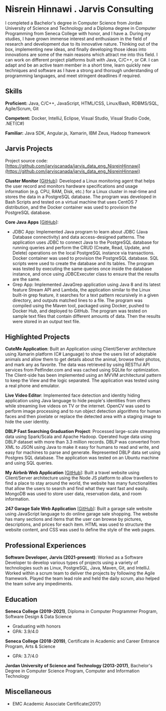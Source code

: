 # Nisrein Hinnawi . Jarvis Consulting

I completed a Bachelor's degree in Computer Science from Jordan University of Science and Technology and a Diploma degree in Computer Programming from Seneca College with honor, and I have a. During my studies, I have grown immense interest and enthusiasm in the field of research and development due to its innovative nature. Thinking out of the box, implementing new ideas, and finally developing those ideas into innovations are some of the main reasons which attract me into this field. I can work on different project platforms built with Java, C/C++, or C#. I can adapt and be an active team member in a short time, learn quickly new techniques and software as I have a strong and thorough understanding of programming languages, and meet stringent deadlines if required.

## Skills

**Proficient:** Java, C/C++, JavaScript, HTML/CSS, Linux/Bash, RDBMS/SQL, Agile/Scrum, Git

**Competent:** Docker, IntelliJ, Eclipse, Visual  Studio, Visual Studio Code, .NET(C#)

**Familiar:** Java SDK, Angular.js, Xamarin, IBM Zeus, Hadoop framework

## Jarvis Projects

Project source code: [https://github.com/jarviscanada/jarvis_data_eng_NisreinHinnawi](https://github.com/jarviscanada/jarvis_data_eng_NisreinHinnawi)


**Cluster Monitor** [[GitHub](https://github.com/jarviscanada/jarvis_data_eng_NisreinHinnawi/tree/master/linux_sql)]: Developed a Linux monitoring agent that helps the user record and monitors hardware specifications and usage information (e.g. CPU, RAM, Disk, etc.) for a Linux cluster in real-time and stores the data in a PostgreSQL database. The program was developed in Bash Scripts and tested on a virtual machine that uses CentOS 7 distribution, and the Docker container was used to provision the PostgreSQL database.

**Core Java Apps** [[GitHub](https://github.com/jarviscanada/jarvis_data_eng_NisreinHinnawi/tree/master/core_java)]:
      
  - JDBC App: Implemented Java program to learn about JDBC (Java Database connectivity) and data access-designed patterns. The application uses JDBC to connect Java to the PostgreSQL database for running queries and perform the CRUD (Create, Read, Update, and Delete) operations on the local PostgreSQL instance via transactions. Docker container was used to provision the PostgreSQL database. SQL scripts were used to create the database and its tables. The program was tested by executing the same queries once inside the database instance, and once using JDBCExecuter class to ensure that the results are the same.
  - Grep App:  Implemented JavaGrep application using Java 8 and its latest feature Stream API and Lambda, the application similar to the Linux built-in grep feature, it searches for a text pattern recursively in a given directory, and outputs matched lines to a file.  The program was compiled using the Maven tool, packaged using Docker, pushed to Docker Hub, and deployed to GitHub. The program was tested on sample text files that contain different amounts of data. Then the results were stored in an output text file.


## Highlighted Projects
**CuteMe Application**: Built an Application using Client/Server architecture using Xamarin platform (C# Language) to show the users list of adoptable animals and allow them to get details about the animal, browse their photos, and mark any as favorite. The data was retrieved by using RESTful API services from Petfinder.com and was cached using SQLite for optimization. The Client-side has been implemented using an MVVM architectural pattern to keep the View and the logic separated. The application was tested using a real phone and emulator.

**Live Video Editor**: Implemented face detection and identity hiding application using Java language to hide people's identities from others while streaming live videos on TV or the internet. OpenCV was used to perform image processing and to run object detection algorithms for human faces and then pixelate or replace the detected area with a staging image to hide the user identity.

**DBLP Fast Searching Graduation Project**: Processed large-scale streaming data using Spark/Scala and Apache Hadoop. Operated huge data using DBLP dataset with more than 3.3 million records. DBLP was converted from XML to JSON using Java to make it easy for humans to read and write, and easy for machines to parse and generate. Represented DBLP data set using Postgres SQL database. The application was tested on an Ubuntu machine and using SQL queries.

**My Airbnb Web Application** [[GitHub](https://github.com/nesreen-henawi/WEB322)]: Built a travel website using Client/Server architecture using the Node JS platform to allow travellers to find a place to stay around the world, the website has many functionalities that allow the users to search and find what they want fast and easily. MongoDB was used to store user data, reservation data, and room information.

**247 Garage Sale Web Application** [[GitHub](https://github.com/nesreen-henawi/247GarageSale)]: Built a garage sale website using JavaScript language to do online garage sale shopping. The website has many sections and items that the user can browse by pictures, descriptions, and prices for each item. HTML was used to structure the website content, and CSS was used to define the style of the web pages.


## Professional Experiences

**Software Developer, Jarvis (2021-present)**: Worked as a Software Developer to develop various types of projects using a variety of technologies such as Linux, PostgreSQL, Java, Maven, Git, and IntelliJ.  Worked within a scrum team to deliver the projects by following the Agile framework. Played the team lead role and held the daily scrum, also helped the team solve any impediments.


## Education
**Seneca College (2019-2021)**, Diploma in Computer Programmer Program, Software Design & Data Science
- Graduating with honors
- GPA: 3.9/4.0

**Seneca College (2018-2019)**, Certificate in Academic and Career Entrance Program, Arts & Science
- GPA: 3.7/4.0

**Jordan University of Science and Technology (2013-2017)**, Bachelor's Degree in Computer Science Program, Computer and Information Technology


## Miscellaneous
- EMC Academic Associate Certificate(2017)